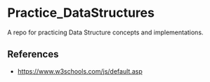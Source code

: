 # Practice_DataStructures
A repo for practicing Data Structure concepts and implementations.


## References
- https://www.w3schools.com/js/default.asp